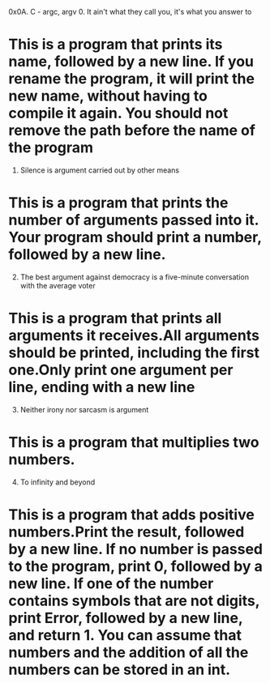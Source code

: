 0x0A. C - argc, argv
0. It ain't what they call you, it's what you answer to
# This is a program that prints its name, followed by a new line. If you rename the program, it will print the new name, without having to compile it again. You should not remove the path before the name of the program
1. Silence is argument carried out by other means
# This is a program that prints the number of arguments passed into it. Your program should print a number, followed by a new line.
2. The best argument against democracy is a five-minute conversation with the average voter
# This is a program that prints all arguments it receives.All arguments should be printed, including the first one.Only print one argument per line, ending with a new line
3. Neither irony nor sarcasm is argument
# This is a program that multiplies two numbers.
4. To infinity and beyond
# This is a program that adds positive numbers.Print the result, followed by a new line. If no number is passed to the program, print 0, followed by a new line. If one of the number contains symbols that are not digits, print Error, followed by a new line, and return 1. You can assume that numbers and the addition of all the numbers can be stored in an int.
